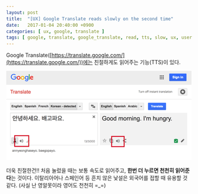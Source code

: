 ```yaml
---
layout: post
title:  "[UX] Google Translate reads slowly on the second time"
date:   2017-01-04 20:40:00 +0900
categories: [ ux, google, translate ]
tags: [ google, translate, google_translate, read, tts, slow, ux, user ]
---
```


Google Translate([https://translate.google.com/](https://translate.google.com/))에는 친절하게도 읽어주는 기능(TTS)이 있다.

![google translate](/assets/img/2017-01-04-ux-google-translate-reads-slowly.png)

더욱 친절한건!! 처음 눌렀을 때는 보통 속도로 읽어주고, **한번 더 누르면 천천히 읽어준다**는 것이다. 이탈리아어나 스페인어 등 흔치 않은 낯설은 외국어를 접할 때 유용할 것 같다. (사실 난 영알못이라 영어도 천천히 =_=)
